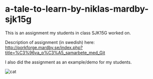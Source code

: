 # a-tale-to-learn-by-niklas-mardby-sjk15g
This is an assignment my students in class SJK15G worked on.

Description of assignment (in swedish) here: http://porkforge.mardby.se/index.php?title=%C3%96va_p%C3%A5_samarbete_med_Git

I also did the assignment as an example/demo for my students.

![cat](http://www.pngimg.com/upload/cat_PNG1631.png)
